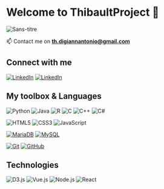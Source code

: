 # Welcome to ThibaultProject 👋

![Sans-titre](https://github.com/ThibaultProject/ThibaultProject/assets/99489109/13328d80-adff-4b80-9d37-7d863944c75d)

 📫 Contact me on **th.digiannantonio@gmail.com**

## Connect with me
[![LinkedIn](https://img.shields.io/badge/-LinkedIn-000?&logo=LinkedIn&logoColor=0A66C2)]((https://www.linkedin.com/in/thibault-di-giannantonio/))
[![LinkedIn](https://img.shields.io/badge/-GitHub-000?&logo=GitHub&logoColor=FFF)](https://github.com/ThibaultProject/)

## My toolbox & Languages 

![Python](https://img.shields.io/badge/-Python-000?&logo=Python)
![Java](https://img.shields.io/badge/-Java-000?&logo=java)
![R](https://img.shields.io/badge/-R-000?&logo=R)
![C](https://img.shields.io/badge/-C-000?&logo=C)
![C++](https://img.shields.io/badge/-C++-000?&logo=c%2b%2b&logoColor=00599C)
![C#](https://img.shields.io/badge/-C#-000?&logo=C#)

![HTML5](https://img.shields.io/badge/-HTML5-000?&logo=HTML5&logoColor=E34F26)
![CSS3](https://img.shields.io/badge/-CSS3-000?&logo=CSS3&logoColor=1572B6)
![JavaScript](https://img.shields.io/badge/-JavaScript-000?&logo=JavaScript)

[![MariaDB](https://img.shields.io/badge/-MariaDB-000?&logo=MariaDB&logoColor=003545)](https://mariadb.org/)
[![MySQL](https://img.shields.io/badge/-MySQL-000?&logo=MySQL&logoColor=4479A1)](https://www.mysql.com/)

[![Git](https://img.shields.io/badge/-Git-000?&logo=Git&logoColor=F05032)](https://git-scm.com/)
[![GitHub](https://img.shields.io/badge/-GitHub-000?&logo=GitHub&logoColor=FFF)](https://www.github.com/)

## Technologies
![D3.js](https://img.shields.io/badge/-D3.js-000?&logo=D3.js)
![Vue.js](https://img.shields.io/badge/-Vue.js-000?&logo=Vue.js&logoColor=4FC08D)
![Node.js](https://img.shields.io/badge/-Node.js-000?&logo=node.js)
![React](https://img.shields.io/badge/-React-000?&logo=React)

<!--
**ThibaultProject/ThibaultProject** is a ✨ _special_ ✨ repository because its `README.md` (this file) appears on your GitHub profile.

Here are some ideas to get you started:

- 🔭 I’m currently working on ...
- 🌱 I’m currently learning ...
- 👯 I’m looking to collaborate on ...
- 🤔 I’m looking for help with ...
- 💬 Ask me about ...
- 📫 How to reach me: ...
- 😄 Pronouns: ...
- ⚡ Fun fact: ...
-->

